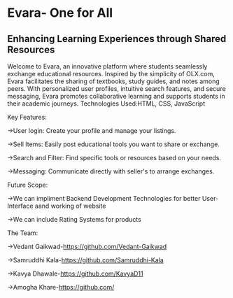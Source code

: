 # Evara- One for All

## Enhancing Learning Experiences through Shared Resources

Welcome to Evara, an innovative platform where students seamlessly exchange educational resources. Inspired by the simplicity of OLX.com, Evara facilitates the sharing of textbooks, study guides, and notes among peers. With personalized user profiles, intuitive search features, and secure messaging, Evara promotes collaborative learning and supports students in their academic journeys.
Technologies Used:HTML, CSS, JavaScript 

Key Features:

  ->User login: Create your profile and manage your listings.

  ->Sell Items: Easily post educational tools you want to share or exchange.

  ->Search and Filter: Find specific tools or resources based on your needs.

  ->Messaging: Communicate directly with seller's to arrange exchanges.

Future Scope:

 ->We can impliment Backend Development Technologies for better User-Interface aand working of website
 
 ->We can include Rating Systems for products


 The Team:

 ->Vedant Gaikwad-https://github.com/Vedant-Gaikwad

 ->Samruddhi Kala-https://github.com/Samruddhi-Kala

 ->Kavya Dhawale-https://github.com/KavyaD11

 ->Amogha Khare-https://github.com/
